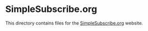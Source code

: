 # SimpleSubscribe.org

This directory contains files for the [SimpleSubscribe.org](https://simplesubscribe.org) website.
